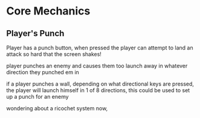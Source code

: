 # Core Mechanics

## Player's Punch

Player has a punch button, when pressed the player can attempt to land an attack so hard that the
screen shakes!

player punches an enemy and causes them too launch away in whatever direction they punched em in

if a player punches a wall, depending on what directional keys are pressed, the player will launch
himself in 1 of 8 directions, this could be used to set up a punch for an enemy

wondering about a ricochet system now,
